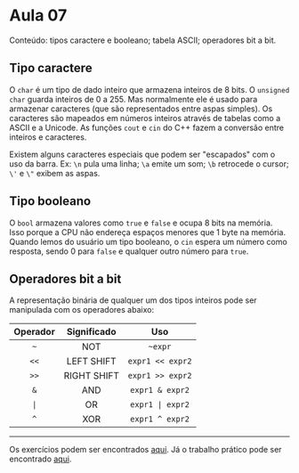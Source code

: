 # Aula 07 

Conteúdo: tipos caractere e booleano; tabela ASCII; operadores bit a bit.

## Tipo caractere

O `char` é um tipo de dado inteiro que armazena inteiros de 8 bits. O `unsigned char` guarda inteiros de 0 a 255. Mas normalmente ele é usado para armazenar caracteres (que são representados entre aspas simples). Os caracteres são mapeados em números inteiros através de tabelas como a ASCII e a Unicode. As funções `cout` e `cin` do C++ fazem a conversão entre inteiros e caracteres.

Existem alguns caracteres especiais que podem ser "escapados" com o uso da barra. Ex: `\n` pula uma linha; `\a` emite um som; `\b` retrocede o cursor; `\'` e `\"` exibem as aspas.

## Tipo booleano

O `bool` armazena valores como `true` e `false` e ocupa 8 bits na memória. Isso porque a CPU não endereça espaços menores que 1 byte na memória. Quando lemos do usuário um tipo booleano, o `cin` espera um número como resposta, sendo 0 para `false` e qualquer outro número para `true`.

## Operadores bit a bit

A representação binária de qualquer um dos tipos inteiros pode ser manipulada com os operadores abaixo:

| Operador   | Significado   | Uso              |
| :--------: | :-----------: | :--------------: |
| `~`        |   NOT         | `~expr`          |
| `<<`       |   LEFT SHIFT  | `expr1 << expr2` |
| `>>`       |  RIGHT SHIFT  | `expr1 >> expr2` |
| `&`        |  AND          | `expr1 & expr2`  |
| `\|`       |  OR           | `expr1 \| expr2` |
| `^`        |  XOR          | `expr1 ^ expr2`  |

---

Os exercícios podem ser encontrados [aqui](https://github.com/JudsonSS/ProgComp/blob/master/Labs/Lab07/Lab07.pdf). Já o trabalho prático pode ser encontrado [aqui](https://github.com/JudsonSS/ProgComp/blob/master/Trabalhos/TP1.pdf).
